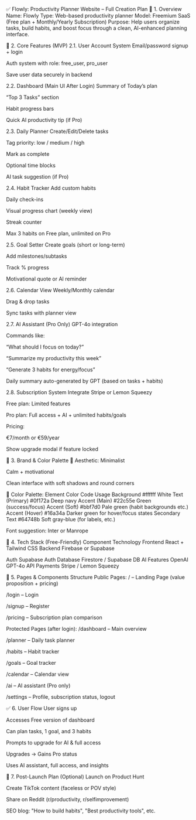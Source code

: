 ✅ Flowly: Productivity Planner Website – Full Creation Plan
🔹 1. Overview
Name: Flowly
Type: Web-based productivity planner
Model: Freemium SaaS (Free plan + Monthly/Yearly Subscription)
Purpose: Help users organize tasks, build habits, and boost focus through a clean, AI-enhanced planning interface.

🎯 2. Core Features (MVP)
2.1. User Account System
Email/password signup + login

Auth system with role: free_user, pro_user

Save user data securely in backend

2.2. Dashboard (Main UI After Login)
Summary of Today’s plan

“Top 3 Tasks” section

Habit progress bars

Quick AI productivity tip (if Pro)

2.3. Daily Planner
Create/Edit/Delete tasks

Tag priority: low / medium / high

Mark as complete

Optional time blocks

AI task suggestion (if Pro)

2.4. Habit Tracker
Add custom habits

Daily check-ins

Visual progress chart (weekly view)

Streak counter

Max 3 habits on Free plan, unlimited on Pro

2.5. Goal Setter
Create goals (short or long-term)

Add milestones/subtasks

Track % progress

Motivational quote or AI reminder

2.6. Calendar View
Weekly/Monthly calendar

Drag & drop tasks

Sync tasks with planner view

2.7. AI Assistant (Pro Only)
GPT-4o integration

Commands like:

“What should I focus on today?”

“Summarize my productivity this week”

“Generate 3 habits for energy/focus”

Daily summary auto-generated by GPT (based on tasks + habits)

2.8. Subscription System
Integrate Stripe or Lemon Squeezy

Free plan: Limited features

Pro plan: Full access + AI + unlimited habits/goals

Pricing:

€7/month or €59/year

Show upgrade modal if feature locked

🎨 3. Brand & Color Palette
🔹 Aesthetic:
Minimalist

Calm + motivational

Clean interface with soft shadows and round corners

🔹 Color Palette:
Element	Color Code	Usage
Background	#ffffff	White
Text (Primary)	#0f172a	Deep navy
Accent (Main)	#22c55e	Green (success/focus)
Accent (Soft)	#bbf7d0	Pale green (habit backgrounds etc.)
Accent (Hover)	#16a34a	Darker green for hover/focus states
Secondary Text	#64748b	Soft gray-blue (for labels, etc.)

Font suggestion: Inter or Manrope

🧱 4. Tech Stack (Free-Friendly)
Component	Technology
Frontend	React + Tailwind CSS
Backend	Firebase or Supabase

Auth	 Supabase Auth
Database	Firestore / Supabase DB
AI Features	OpenAI GPT-4o API
Payments	Stripe / Lemon Squeezy

📁 5. Pages & Components Structure
Public Pages:
/ – Landing Page (value proposition + pricing)

/login – Login

/signup – Register

/pricing – Subscription plan comparison

Protected Pages (after login):
/dashboard – Main overview

/planner – Daily task planner

/habits – Habit tracker

/goals – Goal tracker

/calendar – Calendar view

/ai – AI assistant (Pro only)

/settings – Profile, subscription status, logout

✅ 6. User Flow
User signs up

Accesses Free version of dashboard

Can plan tasks, 1 goal, and 3 habits

Prompts to upgrade for AI & full access

Upgrades → Gains Pro status

Uses AI assistant, full access, and insights

🚀 7. Post-Launch Plan (Optional)
Launch on Product Hunt

Create TikTok content (faceless or POV style)

Share on Reddit (r/productivity, r/selfimprovement)

SEO blog: "How to build habits", "Best productivity tools", etc.